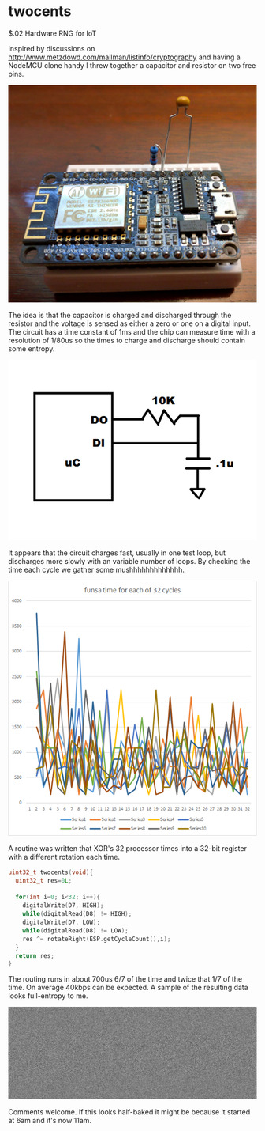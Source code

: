# twocents
$.02 Hardware RNG for IoT

Inspired by discussions on http://www.metzdowd.com/mailman/listinfo/cryptography and having a NodeMCU clone handy I threw together a capacitor and resistor on two free pins.

![Breadboard](/twocents_breadboard.jpg)

The idea is that the capacitor is charged and discharged through the resistor and the voltage is sensed as either a zero or one
on a digital input. The circuit has a time constant of 1ms and the chip can measure time with a resolution of 1/80us so the times
to charge and discharge should contain some entropy.

![Schematic](/twocents_schematic.png)

It appears that the circuit charges fast, usually in one test loop, but discharges more slowly with an variable number of loops. By
checking the time each cycle we gather some mushhhhhhhhhhhhh.

![Timing](/twocents_times.png)

A routine was written that XOR's 32 processor times into a 32-bit register with a different rotation each time.

```c
uint32_t twocents(void){
  uint32_t res=0L;
  
  for(int i=0; i<32; i++){
    digitalWrite(D7, HIGH);
    while(digitalRead(D8) != HIGH);
    digitalWrite(D7, LOW);
    while(digitalRead(D8) != LOW);
    res ^= rotateRight(ESP.getCycleCount(),i);
  }
  return res;
}
```

The routing runs in about 700us 6/7 of the time and twice that 1/7 of the time. On average 40kbps can be expected. A sample of the resulting data looks full-entropy to me.

![Bits](/twocents.bin.png)

Comments welcome. If this looks half-baked it might be because it started at 6am and it's now 11am.
